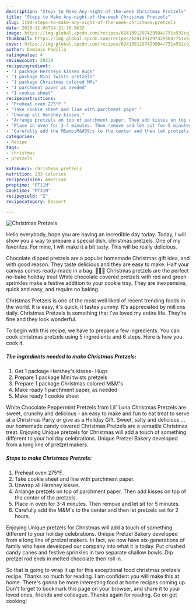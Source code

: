 ```yaml
---
description: "Steps to Make Any-night-of-the-week Christmas Pretzels"
title: "Steps to Make Any-night-of-the-week Christmas Pretzels"
slug: 1190-steps-to-make-any-night-of-the-week-christmas-pretzels
date: 2020-11-05T14:21:18.963Z
image: https://img-global.cpcdn.com/recipes/6241391297429504/751x532cq70/christmas-pretzels-recipe-main-photo.jpg
thumbnail: https://img-global.cpcdn.com/recipes/6241391297429504/751x532cq70/christmas-pretzels-recipe-main-photo.jpg
cover: https://img-global.cpcdn.com/recipes/6241391297429504/751x532cq70/christmas-pretzels-recipe-main-photo.jpg
author: Dominic Padilla
ratingvalue: 4
reviewcount: 29239
recipeingredient:
- "1 package Hersheys kisses Hugs"
- "1 package Mini twists pretzels"
- "1 package Christmas colored MMs"
- "1 parchment paper as needed"
- "1 cookie sheet"
recipeinstructions:
- "Preheat oven 275°F."
- "Take cookie sheet and line with parchment paper."
- "Unwrap all Hershey kisses."
- "Arrange pretzels on top of parchment paper. Then add kisses on top of the center of the pretzels."
- "Place in oven for 3-4 minutes. Then remove and let sit for 5 minutes."
- "Carefully add the M&amp;M&#39;s to the center and then let pretzels set for 2 hours."
categories:
- Recipe
tags:
- christmas
- pretzels

katakunci: christmas pretzels 
nutrition: 233 calories
recipecuisine: American
preptime: "PT11M"
cooktime: "PT31M"
recipeyield: "2"
recipecategory: Dessert

---
```



![Christmas Pretzels](https://img-global.cpcdn.com/recipes/6241391297429504/751x532cq70/christmas-pretzels-recipe-main-photo.jpg)

Hello everybody, hope you are having an incredible day today. Today, I will show you a way to prepare a special dish, christmas pretzels. One of my favorites. For mine, I will make it a bit tasty. This will be really delicious.

Chocolate dipped pretzels are a popular homemade Christmas gift idea, and with good reason. They taste delicious and they are easy to make. Half your canvas comes ready-made in a bag. 👩🏻‍🍳 Christmas pretzels are the perfect no-bake holiday treat White chocolate covered pretzels with red and green sprinkles make a festive addition to your cookie tray. They are inexpensive, quick and easy, and require no baking.

Christmas Pretzels is one of the most well liked of recent trending foods in the world. It is easy, it's quick, it tastes yummy. It's appreciated by millions daily. Christmas Pretzels is something that I've loved my entire life. They're fine and they look wonderful.


To begin with this recipe, we have to prepare a few ingredients. You can cook christmas pretzels using 5 ingredients and 6 steps. Here is how you cook it.

<!--inarticleads1-->

##### The ingredients needed to make Christmas Pretzels:

1. Get 1 package Hershey&#39;s kisses- Hugs
1. Prepare 1 package Mini twists pretzels
1. Prepare 1 package Christmas colored M&amp;M&#39;s
1. Make ready 1 parchment paper, as needed
1. Make ready 1 cookie sheet


White Chocolate Peppermint Pretzels from Lil&#39; Luna Christmas Pretzels are sweet, crunchy and delicious - an easy to make and fun to eat treat to serve at a Christmas Party or give as a Holiday Gift. Sweet, salty and delicious … our homemade candy covered Christmas Pretzels are a versatile Christmas treat. Enjoying Unique pretzels for Christmas will add a touch of something different to your holiday celebrations. Unique Pretzel Bakery developed from a long line of pretzel makers. 

<!--inarticleads2-->

##### Steps to make Christmas Pretzels:

1. Preheat oven 275°F.
1. Take cookie sheet and line with parchment paper.
1. Unwrap all Hershey kisses.
1. Arrange pretzels on top of parchment paper. Then add kisses on top of the center of the pretzels.
1. Place in oven for 3-4 minutes. Then remove and let sit for 5 minutes.
1. Carefully add the M&amp;M&#39;s to the center and then let pretzels set for 2 hours.


Enjoying Unique pretzels for Christmas will add a touch of something different to your holiday celebrations. Unique Pretzel Bakery developed from a long line of pretzel makers. In fact, we now have six-generations of family who have developed our company into what it is today. Put crushed candy canes and festive sprinkles in two separate shallow bowls. Dip pretzel rod ends in melted chocolate then roll in. 

So that is going to wrap it up for this exceptional food christmas pretzels recipe. Thanks so much for reading. I am confident you will make this at home. There's gonna be more interesting food at home recipes coming up. Don't forget to bookmark this page on your browser, and share it to your loved ones, friends and colleague. Thanks again for reading. Go on get cooking!
